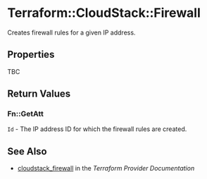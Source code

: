 # Terraform::CloudStack::Firewall

Creates firewall rules for a given IP address.

## Properties

TBC

## Return Values

### Fn::GetAtt

`Id` - The IP address ID for which the firewall rules are created.

## See Also

* [cloudstack_firewall](https://www.terraform.io/docs/providers/cloudstack/r/firewall.html) in the _Terraform Provider Documentation_